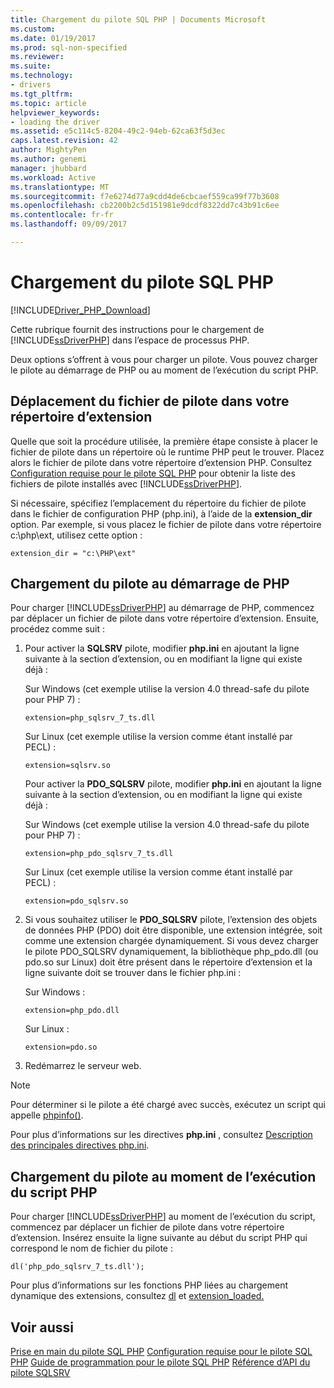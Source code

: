 ```yaml
---
title: Chargement du pilote SQL PHP | Documents Microsoft
ms.custom: 
ms.date: 01/19/2017
ms.prod: sql-non-specified
ms.reviewer: 
ms.suite: 
ms.technology:
- drivers
ms.tgt_pltfrm: 
ms.topic: article
helpviewer_keywords:
- loading the driver
ms.assetid: e5c114c5-8204-49c2-94eb-62ca63f5d3ec
caps.latest.revision: 42
author: MightyPen
ms.author: genemi
manager: jhubbard
ms.workload: Active
ms.translationtype: MT
ms.sourcegitcommit: f7e6274d77a9cdd4de6cbcaef559ca99f77b3608
ms.openlocfilehash: cb2200b2c5d151981e9dcdf8322dd7c43b91c6ee
ms.contentlocale: fr-fr
ms.lasthandoff: 09/09/2017

---
```

# <a name="loading-the-php-sql-driver"></a>Chargement du pilote SQL PHP
[!INCLUDE[Driver_PHP_Download](../../includes/driver_php_download.md)]

Cette rubrique fournit des instructions pour le chargement de [!INCLUDE[ssDriverPHP](../../includes/ssdriverphp_md.md)] dans l’espace de processus PHP.  
  
Deux options s’offrent à vous pour charger un pilote. Vous pouvez charger le pilote au démarrage de PHP ou au moment de l’exécution du script PHP.  
  
## <a name="moving-the-driver-file-into-your-extension-directory"></a>Déplacement du fichier de pilote dans votre répertoire d’extension  
Quelle que soit la procédure utilisée, la première étape consiste à placer le fichier de pilote dans un répertoire où le runtime PHP peut le trouver. Placez alors le fichier de pilote dans votre répertoire d’extension PHP. Consultez [Configuration requise pour le pilote SQL PHP](../../connect/php/system-requirements-for-the-php-sql-driver.md) pour obtenir la liste des fichiers de pilote installés avec [!INCLUDE[ssDriverPHP](../../includes/ssdriverphp_md.md)].  
  
Si nécessaire, spécifiez l’emplacement du répertoire du fichier de pilote dans le fichier de configuration PHP (php.ini), à l’aide de la **extension_dir** option. Par exemple, si vous placez le fichier de pilote dans votre répertoire c:\php\ext, utilisez cette option :  
  
```  
extension_dir = "c:\PHP\ext"  
```  
  
## <a name="loading-the-driver-at-php-startup"></a>Chargement du pilote au démarrage de PHP  
Pour charger [!INCLUDE[ssDriverPHP](../../includes/ssdriverphp_md.md)] au démarrage de PHP, commencez par déplacer un fichier de pilote dans votre répertoire d’extension. Ensuite, procédez comme suit :  
  
1.  Pour activer la **SQLSRV** pilote, modifier **php.ini** en ajoutant la ligne suivante à la section d’extension, ou en modifiant la ligne qui existe déjà :  
  
    Sur Windows (cet exemple utilise la version 4.0 thread-safe du pilote pour PHP 7) : 
    ```  
    extension=php_sqlsrv_7_ts.dll  
    ```  
    Sur Linux (cet exemple utilise la version comme étant installé par PECL) : 
    ```  
    extension=sqlsrv.so  
    ```  
    Pour activer la **PDO_SQLSRV** pilote, modifier **php.ini** en ajoutant la ligne suivante à la section d’extension, ou en modifiant la ligne qui existe déjà :  
  
    Sur Windows (cet exemple utilise la version 4.0 thread-safe du pilote pour PHP 7) :
    ```  
    extension=php_pdo_sqlsrv_7_ts.dll  
    ```  
    Sur Linux (cet exemple utilise la version comme étant installé par PECL) :
    ```  
    extension=pdo_sqlsrv.so  
    ```  
  
2.  Si vous souhaitez utiliser le **PDO_SQLSRV** pilote, l’extension des objets de données PHP (PDO) doit être disponible, une extension intégrée, soit comme une extension chargée dynamiquement. Si vous devez charger le pilote PDO_SQLSRV dynamiquement, la bibliothèque php_pdo.dll (ou pdo.so sur Linux) doit être présent dans le répertoire d’extension et la ligne suivante doit se trouver dans le fichier php.ini :

    Sur Windows :  
    ```
    extension=php_pdo.dll  
    ```  
    Sur Linux :  
    ```
    extension=pdo.so  
    ```  
  
3.  Redémarrez le serveur web.  
  
> [!NOTE]  
> Pour déterminer si le pilote a été chargé avec succès, exécutez un script qui appelle [phpinfo()](http://go.microsoft.com/fwlink/?LinkId=108678).  
  
Pour plus d’informations sur les directives **php.ini** , consultez [Description des principales directives php.ini](http://go.microsoft.com/fwlink/?LinkId=105817).  
  
## <a name="loading-the-driver-at-php-script-runtime"></a>Chargement du pilote au moment de l’exécution du script PHP  
Pour charger [!INCLUDE[ssDriverPHP](../../includes/ssdriverphp_md.md)] au moment de l’exécution du script, commencez par déplacer un fichier de pilote dans votre répertoire d’extension. Insérez ensuite la ligne suivante au début du script PHP qui correspond le nom de fichier du pilote :  
  
```  
dl('php_pdo_sqlsrv_7_ts.dll');  
```  
  
Pour plus d’informations sur les fonctions PHP liées au chargement dynamique des extensions, consultez [dl](http://go.microsoft.com/fwlink/?LinkId=105818) et [extension_loaded.](http://go.microsoft.com/fwlink/?LinkId=105819)  
  
## <a name="see-also"></a>Voir aussi  
[Prise en main du pilote SQL PHP](../../connect/php/getting-started-with-the-php-sql-driver.md)
[Configuration requise pour le pilote SQL PHP](../../connect/php/system-requirements-for-the-php-sql-driver.md)
[Guide de programmation pour le pilote SQL PHP](../../connect/php/programming-guide-for-php-sql-driver.md)
[Référence d’API du pilote SQLSRV](../../connect/php/sqlsrv-driver-api-reference.md)  
  

